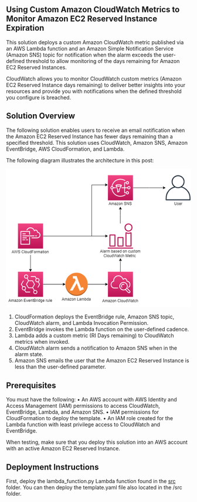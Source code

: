 ## Using Custom Amazon CloudWatch Metrics to Monitor Amazon EC2 Reserved Instance Expiration

This solution deploys a custom Amazon CloudWatch metric published via an AWS Lambda function and an Amazon Simple Notification Service (Amazon SNS) topic for notification when the alarm exceeds the user-defined threshold to allow monitoring of the days remaining for Amazon EC2 Reserved Instances.

CloudWatch allows you to monitor CloudWatch custom metrics (Amazon EC2 Reserved Instance days remaining) to deliver better insights into your resources and provide you with notifications when the defined threshold you configure is breached.

## Solution Overview
The following solution enables users to receive an email notification when the Amazon EC2 Reserved Instance has fewer days remaining than a specified threshold. This solution uses CloudWatch, Amazon SNS, Amazon EventBridge, AWS CloudFormation, and Lambda.

The following diagram illustrates the architecture in this post:

<p align='center'>
	<img src='img/0_SolutionArchitecture.png' alt='Solution Architecture Diagram'/>
</p>

1.	CloudFormation deploys the EventBridge rule, Amazon SNS topic, CloudWatch alarm, and Lambda Invocation Permission.
2.	EventBridge invokes the Lambda function on the user-defined cadence.
3.	Lambda adds a custom metric (RI Days remaining) to CloudWatch metrics when invoked.
4.	CloudWatch alarm sends a notification to Amazon SNS when in the alarm state.
5.	Amazon SNS emails the user that the Amazon EC2 Reserved Instance is less than the user-defined parameter.

## Prerequisites

You must have the following:
	•	An AWS account with AWS Identity and Access Management (IAM) permissions to access CloudWatch, EventBridge, Lambda, and Amazon SNS.
	•	IAM permissions for CloudFormation to deploy the template.
	•	An IAM role created for the Lambda function with least privilege access to CloudWatch and EventBridge.

When testing, make sure that you deploy this solution into an AWS account with an active Amazon EC2 Reserved Instance.

## Deployment Instructions
First, deploy the lambda_function.py Lambda function found in the <a href="https://github.com/aws-samples/aws-cloud-operation-samples/tree/main/monitoring-expiring-aws-reserved-instances/src">src</a> folder. You can then deploy the template.yaml file also located in the /src folder.
